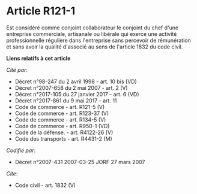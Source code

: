 # Article R121-1

Est considéré comme conjoint collaborateur le conjoint du chef d'une entreprise commerciale, artisanale ou libérale qui
exerce une activité professionnelle régulière dans l'entreprise sans percevoir de rémunération et sans avoir la qualité
d'associé au sens de l'article 1832 du code civil.

**Liens relatifs à cet article**

_Cité par_:

  - Décret n°98-247 du 2 avril 1998 - art. 10 bis (VD)
  - Décret n°2007-658 du 2 mai 2007 - art. 2 (V)
  - Décret n°2017-105 du 27 janvier 2017 - art. 6 (VD)
  - Décret n°2017-861 du 9 mai 2017 - art. 11
  - Code de commerce - art. R121-5 (V)
  - Code de commerce - art. R123-37 (V)
  - Code de commerce - art. R134-5 (V)
  - Code de commerce - art. R950-1 (VD)
  - Code de la défense. - art. R4122-26 (V)
  - Code des transports - art. R4431-2 (M)

_Codifié par_:

  - Décret n°2007-431 2007-03-25 JORF 27 mars 2007

_Cite_:

  - Code civil - art. 1832 (V)
